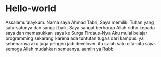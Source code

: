 # Hello-world
Assalamu'alaykum.
Nama saya Ahmad Tabri, Saya memiliki Tuhan yang satu-satunya dan sangat baik. Saya sangat berharap Allah ridho kepada saya dan memasukkan saya ke Surga Firdaus-Nya
Aku mulai belajar programming sekarang karena ada tuntutan tugas dari kampus. ya sebenarnya aku juga pengen jadi develover. itu salah satu cita-cita saya. semoga Allah mudahkan semuanya. aamiin ya Rabb
